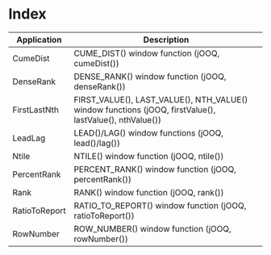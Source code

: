 # Index

| Application   | Description
| --------------|---------------------------------------------------------------------------------------------------------|
| CumeDist      | CUME_DIST() window function (jOOQ, cumeDist())                                                          |
| DenseRank     | DENSE_RANK() window function (jOOQ, denseRank())                                                        |
| FirstLastNth  | FIRST_VALUE(), LAST_VALUE(), NTH_VALUE() window functions (jOOQ, firstValue(), lastValue(), nthValue()) |
| LeadLag       | LEAD()/LAG() window functions (jOOQ, lead()/lag())                                                      |
| Ntile         | NTILE() window function (jOOQ, ntile())                                                                 |
| PercentRank   | PERCENT_RANK() window function (jOOQ, percentRank())                                                    |
| Rank          | RANK() window function (jOOQ, rank())                                                                   |
| RatioToReport | RATIO_TO_REPORT() window function (jOOQ, ratioToReport())                                               |
| RowNumber     | ROW_NUMBER() window function (jOOQ, rowNumber())                                                        |